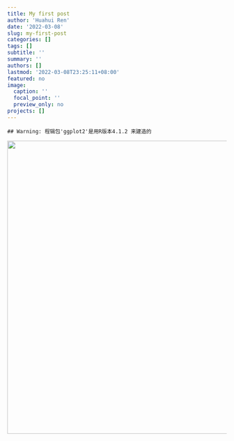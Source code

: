 ```yaml
---
title: My first post
author: 'Huahui Ren'
date: '2022-03-08'
slug: my-first-post
categories: []
tags: []
subtitle: ''
summary: ''
authors: []
lastmod: '2022-03-08T23:25:11+08:00'
featured: no
image:
  caption: ''
  focal_point: ''
  preview_only: no
projects: []
---
```



```
## Warning: 程辑包'ggplot2'是用R版本4.1.2 来建造的
```

<img src="{{< blogdown/postref >}}index_files/figure-html/unnamed-chunk-1-1.png" width="672" />
